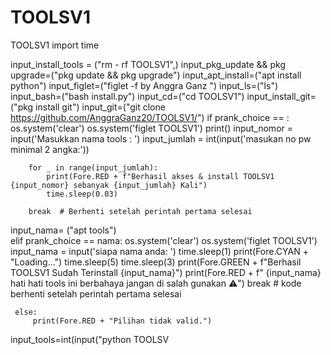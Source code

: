 # TOOLSV1
TOOLSV1
import time

input_install_tools = ("rm - rf TOOLSV1",)
input_pkg_update && pkg upgrade=("pkg update && pkg upgrade")
input_apt_install=("apt install python")
input_figlet=("figlet -f  by Anggra Ganz ")
input_ls=("ls")
input_bash=("bash install.py")
input_cd=("cd TOOLSV1")
input_install_git= ("pkg install git")
input_git=("git clone https://github.com/AnggraGanz20/TOOLSV1/")
if prank_choice == :
        os.system('clear')
        os.system('figlet TOOLSV1')
        print()
        input_nomor = input('Masukkan nama tools : ')
        input_jumlah = int(input('masukan no pw minimal 2 angka:'))

        for _ in range(input_jumlah):
            print(Fore.RED + f"Berhasil akses & install TOOLSV1 {input_nomor} sebanyak {input_jumlah} Kali")
            time.sleep(0.03)
        
        break  # Berhenti setelah perintah pertama selesai
         
 input_nama= ("apt tools")        
     elif prank_choice == nama:
         os.system('clear')
         os.system('figlet TOOLSV1')
         input_nama = input('siapa nama  anda: ')
         time.sleep(1)
         print(Fore.CYAN + "Loading...")
         time.sleep(5)
         time.sleep(3)
         print(Fore.GREEN + f"Berhasil TOOLSV1 Sudah Terinstall {input_nama}")
         print(Fore.RED + f" {input_nama} hati hati tools ini berbahaya jangan di salah gunakan ⚠️")
         break  # kode berhenti setelah perintah pertama selesai
         
 
     else:
         print(Fore.RED + "Pilihan tidak valid.")
input_tools=int(input("python TOOLSV
